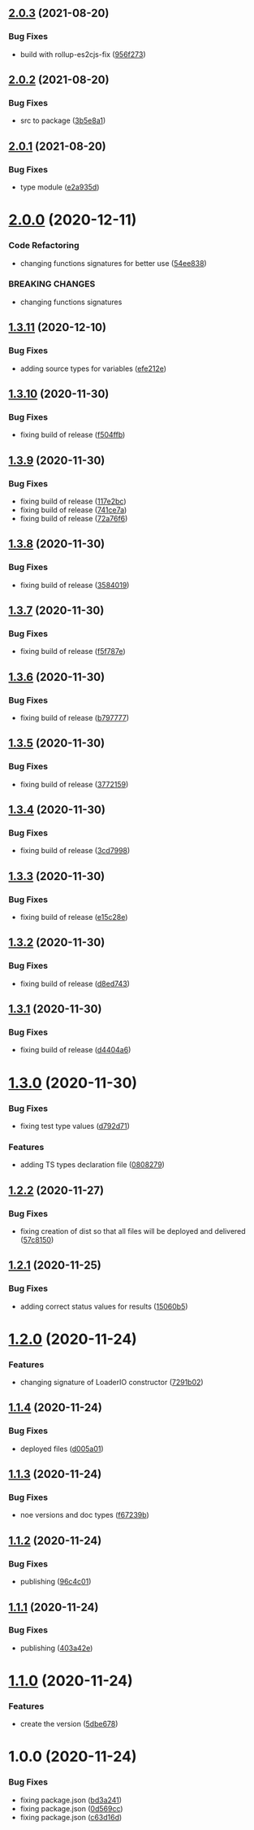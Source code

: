 ## [2.0.3](https://github.com/DasRed/loader.io/compare/v2.0.2...v2.0.3) (2021-08-20)


### Bug Fixes

* build with rollup-es2cjs-fix ([956f273](https://github.com/DasRed/loader.io/commit/956f273829b5119d7edadd36f277a865f0de0d36))

## [2.0.2](https://github.com/DasRed/loader.io/compare/v2.0.1...v2.0.2) (2021-08-20)


### Bug Fixes

* src to package ([3b5e8a1](https://github.com/DasRed/loader.io/commit/3b5e8a10c7ded8d9262fe8813251af3376f4d3bb))

## [2.0.1](https://github.com/DasRed/loader.io/compare/v2.0.0...v2.0.1) (2021-08-20)


### Bug Fixes

* type module ([e2a935d](https://github.com/DasRed/loader.io/commit/e2a935de5004435a3ff0ce0669994cb8a740b1f6))

# [2.0.0](https://github.com/DasRed/loader.io/compare/v1.3.11...v2.0.0) (2020-12-11)


### Code Refactoring

* changing functions signatures for better use ([54ee838](https://github.com/DasRed/loader.io/commit/54ee838bcad99b6fcd7ec0f5ff42f8d56abd1a09))


### BREAKING CHANGES

* changing functions signatures

## [1.3.11](https://github.com/DasRed/loader.io/compare/v1.3.10...v1.3.11) (2020-12-10)


### Bug Fixes

* adding source types for variables ([efe212e](https://github.com/DasRed/loader.io/commit/efe212ee48ec5d8d2bca95d73e93f6166d14d5b4))

## [1.3.10](https://github.com/DasRed/loader.io/compare/v1.3.9...v1.3.10) (2020-11-30)


### Bug Fixes

* fixing build of release ([f504ffb](https://github.com/DasRed/loader.io/commit/f504ffb97a9492712d583bbfcf855570e5f2a5dc))

## [1.3.9](https://github.com/DasRed/loader.io/compare/v1.3.8...v1.3.9) (2020-11-30)


### Bug Fixes

* fixing build of release ([117e2bc](https://github.com/DasRed/loader.io/commit/117e2bceb7581e279dba75645af74b839887a8a5))
* fixing build of release ([741ce7a](https://github.com/DasRed/loader.io/commit/741ce7af677d53b7c4870f4247568a258b37cbc9))
* fixing build of release ([72a76f6](https://github.com/DasRed/loader.io/commit/72a76f6d2b23a7eab56ca8a4e1de88c0e9545163))

## [1.3.8](https://github.com/DasRed/loader.io/compare/v1.3.7...v1.3.8) (2020-11-30)


### Bug Fixes

* fixing build of release ([3584019](https://github.com/DasRed/loader.io/commit/358401919bec2a45e3f8582a1ab37d24a0b329e4))

## [1.3.7](https://github.com/DasRed/loader.io/compare/v1.3.6...v1.3.7) (2020-11-30)


### Bug Fixes

* fixing build of release ([f5f787e](https://github.com/DasRed/loader.io/commit/f5f787e28ec0e3d148729dd0035fb4e207aaa0b7))

## [1.3.6](https://github.com/DasRed/loader.io/compare/v1.3.5...v1.3.6) (2020-11-30)


### Bug Fixes

* fixing build of release ([b797777](https://github.com/DasRed/loader.io/commit/b797777ad82d4edb278b7506d3e8303a936d718c))

## [1.3.5](https://github.com/DasRed/loader.io/compare/v1.3.4...v1.3.5) (2020-11-30)


### Bug Fixes

* fixing build of release ([3772159](https://github.com/DasRed/loader.io/commit/377215975e00aa0c5455a9ebc0f85989a44cde48))

## [1.3.4](https://github.com/DasRed/loader.io/compare/v1.3.3...v1.3.4) (2020-11-30)


### Bug Fixes

* fixing build of release ([3cd7998](https://github.com/DasRed/loader.io/commit/3cd7998abf65a60fcded3f882669eea53667dad2))

## [1.3.3](https://github.com/DasRed/loader.io/compare/v1.3.2...v1.3.3) (2020-11-30)


### Bug Fixes

* fixing build of release ([e15c28e](https://github.com/DasRed/loader.io/commit/e15c28e1242c4a8598ecfc8a0ae35e1bdfc56d05))

## [1.3.2](https://github.com/DasRed/loader.io/compare/v1.3.1...v1.3.2) (2020-11-30)


### Bug Fixes

* fixing build of release ([d8ed743](https://github.com/DasRed/loader.io/commit/d8ed74393dcc82e81e677410a788fdf736babbaf))

## [1.3.1](https://github.com/DasRed/loader.io/compare/v1.3.0...v1.3.1) (2020-11-30)


### Bug Fixes

* fixing build of release ([d4404a6](https://github.com/DasRed/loader.io/commit/d4404a6ea0eab2386ffa0e699a81fce3ba4d7857))

# [1.3.0](https://github.com/DasRed/loader.io/compare/v1.2.2...v1.3.0) (2020-11-30)


### Bug Fixes

* fixing test type values ([d792d71](https://github.com/DasRed/loader.io/commit/d792d71edbba2b355da0211eba5165c7cce815ec))


### Features

* adding TS types declaration file ([0808279](https://github.com/DasRed/loader.io/commit/08082795a1b374bd815dda8af8158ba21c1c5432))

## [1.2.2](https://github.com/DasRed/loader.io/compare/v1.2.1...v1.2.2) (2020-11-27)


### Bug Fixes

* fixing creation of dist so that all files will be deployed and delivered ([57c8150](https://github.com/DasRed/loader.io/commit/57c81500956d9e612b05e54166be940153859868))

## [1.2.1](https://github.com/DasRed/loader.io/compare/v1.2.0...v1.2.1) (2020-11-25)


### Bug Fixes

* adding correct status values for results ([15060b5](https://github.com/DasRed/loader.io/commit/15060b51d965a0768d0bcde2abc7e92a8027aaf0))

# [1.2.0](https://github.com/DasRed/loader.io/compare/v1.1.4...v1.2.0) (2020-11-24)


### Features

* changing signature of LoaderIO constructor ([7291b02](https://github.com/DasRed/loader.io/commit/7291b027a437024d8fd9f125526548cb3346fba5))

## [1.1.4](https://github.com/DasRed/loader.io/compare/v1.1.3...v1.1.4) (2020-11-24)


### Bug Fixes

* deployed files ([d005a01](https://github.com/DasRed/loader.io/commit/d005a01ef0ad20f4af524922719c64f7e2a30efd))

## [1.1.3](https://github.com/DasRed/loader.io/compare/v1.1.2...v1.1.3) (2020-11-24)


### Bug Fixes

* noe versions and doc types ([f67239b](https://github.com/DasRed/loader.io/commit/f67239b25edcacf38ec084bf09dcdcf7a806cabe))

## [1.1.2](https://github.com/DasRed/loader.io/compare/v1.1.1...v1.1.2) (2020-11-24)


### Bug Fixes

* publishing ([96c4c01](https://github.com/DasRed/loader.io/commit/96c4c01ad8177457981621c2b941837018c3baa1))

## [1.1.1](https://github.com/DasRed/loader.io/compare/v1.1.0...v1.1.1) (2020-11-24)


### Bug Fixes

* publishing ([403a42e](https://github.com/DasRed/loader.io/commit/403a42edca4865cf88ee2cc1a7340411ad24c0d1))

# [1.1.0](https://github.com/DasRed/loader.io/compare/v1.0.0...v1.1.0) (2020-11-24)


### Features

* create the version ([5dbe678](https://github.com/DasRed/loader.io/commit/5dbe678a4196f18606d0c2558521585ef78465e6))

# 1.0.0 (2020-11-24)


### Bug Fixes

* fixing package.json ([bd3a241](https://github.com/DasRed/loader.io/commit/bd3a24187db9d816af4d4a76c5f856e21f5b53c0))
* fixing package.json ([0d569cc](https://github.com/DasRed/loader.io/commit/0d569cc193f1f7717d8cc2e32560ee362d06b7d2))
* fixing package.json ([c63d16d](https://github.com/DasRed/loader.io/commit/c63d16d36a23d17dea3bc803bd745760199921da))
